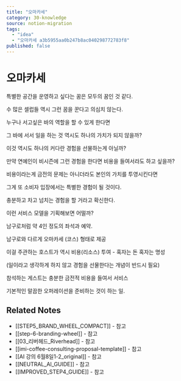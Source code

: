 ```yaml
---
title: "오마카세"
category: 30-knowledge
source: notion-migration
tags:
  - "idea"
  - "오마카세 a3b5955aa0b247b8ac040298772783f8"
published: false
---
```


# 오마카세

특별한 공간을 운영하고 싶다는 꿈은 모두의 꿈인 것 같다.

수 많은 셀럽들 역시 그런 꿈을 꾼다고 의심치 않는다.

누구나 서고싶은 바의 역할을 할 수 있게 한다면

그 바에 서서 일을 하는 것 역시도 하나의 가치가 되지 않을까?

이것 역시도 하나의 커다란 경험을 선물하는게 아닐까?

만약 연예인이 비시즌에 그런 경험을 한다면 비용을 들여서라도 하고 싶을까?

비용이라는게 금전의 문제는 아니더라도 본인의 가치를 투영시킨다면

그게 또 소비자 입장에서는 특별한 경험이 될 것이다.

충분하고 차고 넘치는 경험을 할 거라고 확신한다.

이런 서비스 모델을 기획해보면 어떨까?

남구로처럼 약 4인 정도의 좌석과 예약.

남구로와 다르게 오마카세 (코스) 형태로 제공

이걸 주관하는 호스트가 역시 비용(리소스) 투여 - 혹자는 돈 혹자는 명성

(일이라고 생각하게 하지 않고 경험을 선물한다는 개념이 반드시 필요)

참석하는 게스트는 충분한 금전적 비용을 들여서 서비스

기본적인 말끔한 오퍼레이션을 준비하는 것이 하는 일.

## Related Notes
- [[STEP5_BRAND_WHEEL_COMPACT]] - 참고
- [[step-6-branding-wheel]] - 참고
- [[03_리버헤드_Riverhead]] - 참고
- [[imi-coffee-consulting-proposal-template]] - 참고
- [[AI 강의 6월8일1-2_original]] - 참고
- [[NEUTRAL_AI_GUIDE]] - 참고
- [[IMPROVED_STEP4_GUIDE]] - 참고
